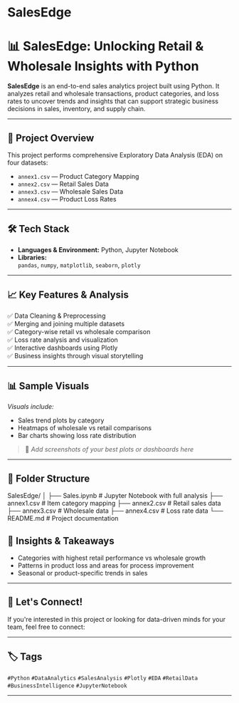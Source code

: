 # SalesEdge
# 📊 SalesEdge: Unlocking Retail & Wholesale Insights with Python

**SalesEdge** is an end-to-end sales analytics project built using Python. It analyzes retail and wholesale transactions, product categories, and loss rates to uncover trends and insights that can support strategic business decisions in sales, inventory, and supply chain.

---

## 🚀 Project Overview

This project performs comprehensive Exploratory Data Analysis (EDA) on four datasets:

- `annex1.csv` — Product Category Mapping
- `annex2.csv` — Retail Sales Data
- `annex3.csv` — Wholesale Sales Data
- `annex4.csv` — Product Loss Rates

---

## 🛠️ Tech Stack

- **Languages & Environment:** Python, Jupyter Notebook
- **Libraries:**  
  `pandas`, `numpy`, `matplotlib`, `seaborn`, `plotly`

---

## 📈 Key Features & Analysis

✅ Data Cleaning & Preprocessing  
✅ Merging and joining multiple datasets  
✅ Category-wise retail vs wholesale comparison  
✅ Loss rate analysis and visualization  
✅ Interactive dashboards using Plotly  
✅ Business insights through visual storytelling

---

## 📊 Sample Visuals

*Visuals include:*
- Sales trend plots by category
- Heatmaps of wholesale vs retail comparisons
- Bar charts showing loss rate distribution

> 📸 *Add screenshots of your best plots or dashboards here*

---

## 📁 Folder Structure
SalesEdge/
│
├── Sales.ipynb # Jupyter Notebook with full analysis
├── annex1.csv # Item category mapping
├── annex2.csv # Retail sales data
├── annex3.csv # Wholesale data
├── annex4.csv # Loss rate data
└── README.md # Project documentation
## 📌 Insights & Takeaways

- Categories with highest retail performance vs wholesale growth
- Patterns in product loss and areas for process improvement
- Seasonal or product-specific trends in sales

---

## 🤝 Let's Connect!

If you're interested in this project or looking for data-driven minds for your team, feel free to connect:

---

## 🏷️ Tags

`#Python` `#DataAnalytics` `#SalesAnalysis` `#Plotly` `#EDA` `#RetailData` `#BusinessIntelligence` `#JupyterNotebook`

---
